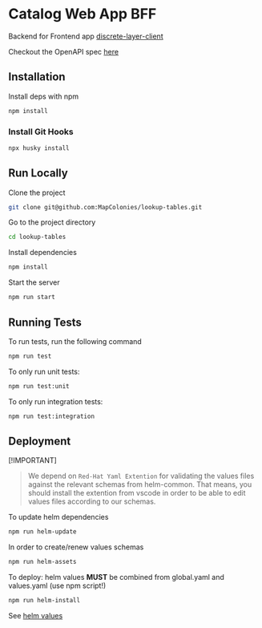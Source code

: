 # Catalog Web App BFF

Backend for Frontend app [discrete-layer-client](https://github.com/MapColonies/discrete-layer-client)

Checkout the OpenAPI spec [here](/openapi3.yaml)

## Installation

Install deps with npm

```bash
npm install
```

### Install Git Hooks

```bash
npx husky install
```

## Run Locally

Clone the project

```bash
git clone git@github.com:MapColonies/lookup-tables.git
```

Go to the project directory

```bash
cd lookup-tables
```

Install dependencies

```bash
npm install
```

Start the server

```bash
npm run start
```

## Running Tests
To run tests, run the following command
```bash
npm run test
```
To only run unit tests:
```bash
npm run test:unit
```
To only run integration tests:
```bash
npm run test:integration
```

## Deployment

[!IMPORTANT] 
> We depend on `Red-Hat Yaml Extention` for validating the values files against the relevant schemas from helm-common.
> That means, you should install the extention from vscode in order to be able to edit values files according to our schemas.

To update helm dependencies
```bash
npm run helm-update
```

In order to create/renew values schemas 
```bash
npm run helm-assets
```

To deploy: helm values **MUST** be combined from global.yaml and values.yaml (use npm script!)
```bash
npm run helm-install
```

See [helm values](https://github.com/MapColonies/helm-common/blob/c352a2453117895ec0f9df0267a66d6f5b9c2da2/README.md)
